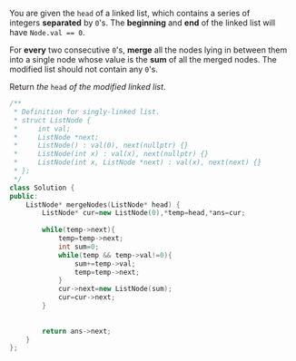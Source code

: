You are given the `head` of a linked list, which contains a series of integers **separated** by `0`'s. The **beginning** and **end** of the linked list will have `Node.val == 0`.

For **every** two consecutive `0`'s, **merge** all the nodes lying in between them into a single node whose value is the **sum** of all the merged nodes. The modified list should not contain any `0`'s.

Return _the_ `head` _of the modified linked list_.

```cpp
/**
 * Definition for singly-linked list.
 * struct ListNode {
 *     int val;
 *     ListNode *next;
 *     ListNode() : val(0), next(nullptr) {}
 *     ListNode(int x) : val(x), next(nullptr) {}
 *     ListNode(int x, ListNode *next) : val(x), next(next) {}
 * };
 */
class Solution {
public:
    ListNode* mergeNodes(ListNode* head) {
        ListNode* cur=new ListNode(0),*temp=head,*ans=cur;
        
        while(temp->next){
            temp=temp->next;
            int sum=0;
            while(temp && temp->val!=0){
                sum+=temp->val;
                temp=temp->next;
            }
            cur->next=new ListNode(sum);
            cur=cur->next;
        }
        
        
        return ans->next;
    }
};
```